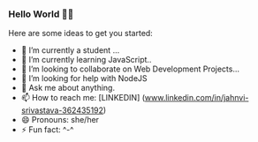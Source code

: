### Hello World 🙋‍♀️



Here are some ideas to get you started:

- 🔭 I’m currently a student ...
- 🌱 I’m currently learning  JavaScript..
- 👯 I’m looking to collaborate on  Web Development Projects...
- 🤔 I’m looking for help with  NodeJS
- 💬 Ask me about  anything.
- 📫 How to reach me: [LINKEDIN] (www.linkedin.com/in/jahnvi-srivastava-362435192)
- 😄 Pronouns: she/her
- ⚡ Fun fact: ^-^
